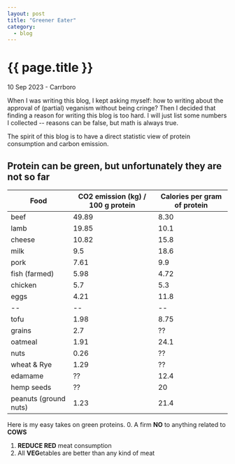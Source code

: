 ```yaml
---
layout: post
title: "Greener Eater"
category: 
  - blog
---
```


{{ page.title }}
================

<p class="meta">10 Sep 2023 - Carrboro</p>

When I was writing this blog, I kept asking myself: how to writing about the approval of (partial) veganism without being cringe? Then I decided that finding a reason for writing this blog is too hard. I will just list some numbers I collected -- reasons can be false, but math is always true.

The spirit of this blog is to have a direct statistic view of protein consumption and carbon emission.

## Protein can be green, but unfortunately they are not so far

| Food | CO2 emission (kg) / 100 g protein | Calories per gram of protein |
| -- | -- | -- |
| beef | 49.89 | 8.30 |
| lamb | 19.85 | 10.1 |
| cheese | 10.82 | 15.8 |
| milk | 9.5 | 18.6 |
| pork | 7.61 | 9.9 |
| fish (farmed) | 5.98 | 4.72 |
| chicken | 5.7 | 5.3 |
| eggs | 4.21 | 11.8 |
| -- | -- | -- |
| tofu | 1.98 | 8.75 |
| grains | 2.7 | ?? |
| oatmeal | 1.91 | 24.1 |
| nuts | 0.26 | ?? |
| wheat & Rye | 1.29 | ?? |
| edamame | ?? | 12.4 |
| hemp seeds | ?? | 20 |
| peanuts (ground nuts) | 1.23 | 21.4 |

Here is my easy takes on green proteins.
0. A firm **NO** to anything related to **COWS**
1. **REDUCE RED** meat consumption
2. All **VEG**etables are better than any kind of meat
